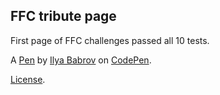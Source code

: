 FFC tribute page
----------------
First page of FFC challenges passed all 10 tests.

A [Pen](https://codepen.io/babrov/pen/YzwdWzm) by [Ilya Babrov](https://codepen.io/babrov) on [CodePen](https://codepen.io).

[License](https://codepen.io/babrov/pen/YzwdWzm/license).